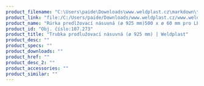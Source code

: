 ```yaml
---
product_filename: "C:\Users\paide\Downloads\www.weldplast.cz\markdown\trubka-prodluzovaci-nasuvna-o-925-mm.md"
product_link: "file:/C:/Users/paide/Downloads/www.weldplast.cz/www.weldplast.cz/sk/trubka-prodluzovaci-nasuvna-o-925-mm"
product_name: "Rúrka predlžovací násuvná (ø 925 mm)500 x ø 60 mm pro LE 10 000"
product_id: "Obj. číslo:107.273"
product_title: "Trubka prodlužovací násuvná (ø 925 mm) | Weldplast"
product_desc: ""
product_specs: ""
product_downloads: ""
product_href: ""
product_desc_2: ""
product_accessories: ""
product_similar: ""
---
```

